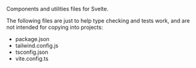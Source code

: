 Components and utilities files for Svelte.

The following files are just to help type checking and tests work, and are not intended for copying into projects:

- package.json
- tailwind.config.js
- tsconfig.json
- vite.config.ts
